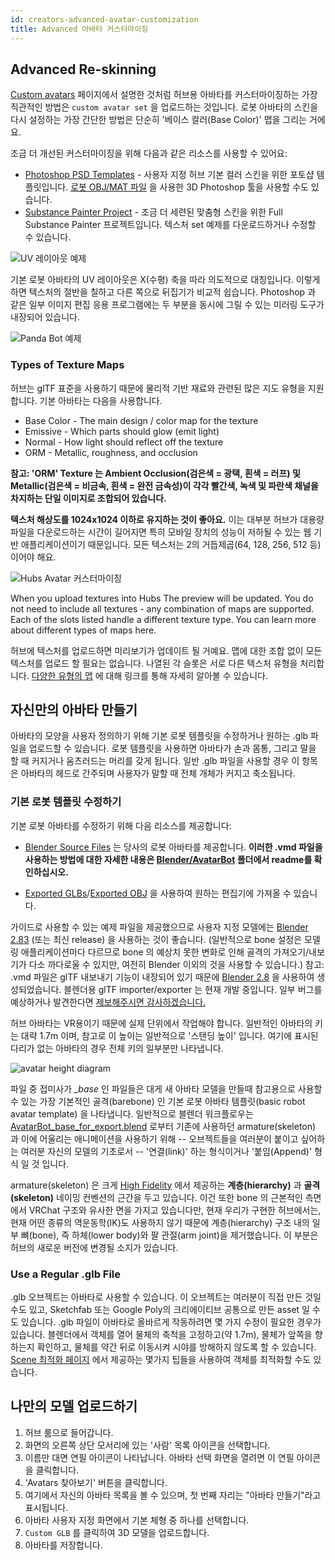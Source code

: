 ```yaml
---
id: creators-advanced-avatar-customization
title: Advanced 아바타 커스터마이징
---
```


## Advanced Re-skinning 

[Custom avatars](intro-avatars.html) 페이지에서 설명한 것처럼 허브용 아바타를 커스터마이징하는 가장 직관적인 방법은 `custom avatar set` 을 업로드하는 것입니다.
로봇 아바타의 스킨을 다시 설정하는 가장 간단한 방법은 단순히 '베이스 컬러(Base Color)' 맵을 그리는 거에요.

조금 더 개선된 커스터마이징을 위해 다음과 같은 리소스를 사용할 수 있어요:

* [Photoshop PSD Templates](https://github.com/MozillaReality/hubs-avatar-pipelines/blob/master/Photoshop) - 사용자 지정 허브 기본 컬러 스킨을 위한 포토샵 템플릿입니다.
  [로봇 OBJ/MAT 파일](https://github.com/j-conrad/hubs-avatar-pipelines/tree/master/Other%20model%20formats) 을 사용한 3D Photoshop 툴을 사용할 수도 있습니다.
* [Substance Painter Project](https://github.com/MozillaReality/hubs-avatar-pipelines/blob/master/Substance) - 조금 더 세련된 맞춤형 스킨을 위한 Full Substance Painter 프로젝트입니다. 텍스처 set 예제를 다운로드하거나 수정할 수 있습니다.

![UV 레이아웃 예제](img/UVLayout.jpg)


기본 로봇 아바타의 UV 레이아웃은 X(수평) 축을 따라 의도적으로 대칭입니다. 이렇게 하면 텍스처의 절반을 칠하고 다른 쪽으로 뒤집기가 비교적 쉽습니다. Photoshop 과 같은 일부 이미지 편집 응용 프로그램에는 두 부분을 동시에 그릴 수 있는 미러링 도구가 내장되어 있습니다.

![Panda Bot 예제](img/PandaBot.jpg)


### Types of Texture Maps

허브는 glTF 표준을 사용하기 때문에 물리적 기반 재료와 관련된 많은 지도 유형을 지원합니다. 기본 아바타는 다음을 사용합니다.

* Base Color - The main design / color map for the texture
* Emissive - Which parts should glow (emit light)
* Normal - How light should reflect off the texture
* ORM - Metallic, roughness, and occlusion

__참고: 'ORM' Texture 는 Ambient Occlusion(검은색 = 광택, 흰색 = 러프) 및 Metallic(검은색 = 비금속, 흰색 = 완전 금속성)이 각각 빨간색, 녹색 및 파란색 채널을 차지하는 단일 이미지로 조합되어 있습니다.__

__텍스처 해상도를 1024x1024 이하로 유지하는 것이 좋아요.__ 이는 대부분 허브가 대용량 파일을 다운로드하는 시간이 길어지면 특히 모바일 장치의 성능이 저하될 수 있는 웹 기반 애플리케이션이기 때문입니다. 모든 텍스처는 2의 거듭제곱(64, 128, 256, 512 등)이어야 해요.

![Hubs Avatar 커스터마이징](img/avatar-customization.jpeg) 

When you upload textures into Hubs The preview will be updated.
You do not need to include all textures - any combination of maps are supported.
Each of the slots listed handle a different texture type.
You can learn more about different types of maps here.

허브에 텍스처를 업로드하면 미리보기가 업데이트 될 거예요. 맵에 대한 조합 없이 모든 텍스처를 업로드 할 필요는 없습니다.
나열된 각 슬롯은 서로 다른 텍스처 유형을 처리합니다.
[다양한 유형의 맵](https://www.khronos.org/blog/art-pipeline-for-gltf) 에 대해 링크를 통해 자세히 알아볼 수 있습니다.


## 자신만의 아바타 만들기

아바타의 모양을 사용자 정의하기 위해 기본 로봇 템플릿을 수정하거나 원하는 .glb 파일을 업로드할 수 있습니다. 로봇 템플릿을 사용하면 아바타가 손과 몸통, 그리고 말을 할 때 커지거나 움츠러드는 머리를 갖게 됩니다. 일반 .glb 파일을 사용할 경우 이 항목은 아바타의 헤드로 간주되며 사용자가 말할 때 전체 개체가 커지고 축소됩니다.


### 기본 로봇 템플릿 수정하기

기본 로봇 아바타를 수정하기 위해 다음 리소스를 제공합니다:

* [Blender Source Files](https://github.com/MozillaReality/hubs-avatar-pipelines/tree/master/Blender/AvatarBot) 는 당사의 로봇 아바타를 제공합니다. **이러한 .vmd 파일을 사용하는 방법에 대한 자세한 내용은 [Blender/AvatarBot](https://github.com/MozillaReality/hubs-avatar-pipelines/tree/master/Blender/AvatarBot) 폴더에서 readme를 확인하십시오.**

* [Exported GLBs](Exported%20GLB%20models)/[Exported OBJ](https://github.com/MozillaReality/hubs-avatar-pipelines/tree/master/Other%20model%20formats) 을 사용하여 원하는 편집기에 가져올 수 있습니다.


가이드로 사용할 수 있는 예제 파일을 제공했으므로 사용자 지정 모델에는 [Blender 2.83](https://builder.blender.org/download/) (또는 최신 release) 을 사용하는 것이 좋습니다. 
(일반적으로 bone 설정은 모델링 애플리케이션마다 다르므로 bone 의 예상치 못한 변화로 인해 골격의 가져오기/내보기가 다소 까다로울 수 있지만, 여전히 Blender 이외의 것을 사용할 수 있습니다.)
참고: .vmd 파일은 glTF 내보내기 기능이 내장되어 있기 때문에 [Blender 2.8](https://builder.blender.org/download/) 을 사용하여 생성되었습니다.
블렌더용 glTF importer/exporter 는 현재 개발 중입니다. 일부 버그를 예상하거나 발견한다면 [제보해주시면 감사하겠습니다.](https://github.com/KhronosGroup/glTF-Blender-IO/issues)

허브 아바타는 VR용이기 때문에 실제 단위에서 작업해야 합니다. 일반적인 아바타의 키는 대략 1.7m 이며, 참고로 이 높이는 일반적으로 '스탠딩 높이' 입니다.
여기에 표시된 다리가 없는 아바타의 경우 전체 키의 일부분만 나타냅니다.

![avatar height diagram](img/avatarHeight.jpg)

파일 중 접미사가 *_base* 인 파일들은 대게 새 아바타 모델을 만들때 참고용으로 사용할 수 있는 가장 기본적인 골격(barebone) 인 기본 로봇 아바타 템플릿(basic robot avatar template) 을 나타냅니다.
일반적으로 블렌더 워크플로우는 [AvatarBot_base_for_export.blend](https://github.com/MozillaReality/hubs-avatar-pipelines/tree/master/Blender/AvatarBot)
로부터 기존에 사용하던 armature(skeleton) 과 이에 어울리는 애니메이션을 사용하기 위해 -- 오브젝트들을 여러분이 붙이고 싶어하는 여러분 자신의 모델의 기초로서 -- '연결(link)' 하는 형식이거나 '붙임(Append)' 형식 일 것 입니다.

armature(skeleton) 은 크게 [High Fidelity](https://docs.highfidelity.com/en/rc80/create/avatars/avatar-standards.html#skeleton) 에서 제공하는 **계층(hierarchy)** 과 **골격(skeleton)** 네이밍 컨벤션의 근간을 두고 있습니다.
이건 또한 bone 의 근본적인 측면에서 VRChat 구조와 유사한 면을 가지고 있습니다만, 현재 우리가 구현한 허브에서는, 현재 어떤 종류의 역운동학(IK)도 사용하지 않기 때문에 계층(hierarchy) 구조 내의 일부 뼈(bone), 즉 하체(lower body)와 팔 관절(arm joint)을 제거했습니다.
이 부분은 허브의 새로운 버전에 변경될 소지가 있습니다.

### Use a Regular .glb File

.glb 오브젝트는 아바타로 사용할 수 있습니다. 이 오브젝트는 여러분이 직접 만든 것일 수도 있고, Sketchfab 또는 Google Poly의 크리에이티브 공통으로 만든 asset 일 수도 있습니다.
.glb 파일이 아바타로 올바르게 작동하려면 몇 가지 수정이 필요한 경우가 있습니다.
블렌더에서 객체를 열어 물체의 축척을 고정하고(약 1.7m), 물체가 앞쪽을 향하는지 확인하고, 물체를 약간 뒤로 이동시켜 시야를 방해하지 않도록 할 수 있습니다.
[Scene 최적화 페이지](spoke-optimization.html) 에서 제공하는 몇가지 팁들을 사용하여 객체를 최적화할 수도 있습니다.

## 나만의 모델 업로드하기

1. 허브 룸으로 들어갑니다.
2. 화면의 오른쪽 상단 모서리에 있는 '사람' 목록 아이콘을 선택합니다.
3. 이름만 대면 연필 아이콘이 나타납니다. 아바타 선택 화면을 열려면 이 연필 아이콘을 클릭합니다.
4. 'Avatars 찾아보기' 버튼을 클릭합니다.
5. 여기에서 자신의 아바타 목록을 볼 수 있으며, 첫 번째 자리는 "아바타 만들기"라고 표시됩니다.
6. 아바타 사용자 지정 화면에서 기본 체형 중 하나를 선택합니다.
7. `Custom GLB` 를 클릭하여 3D 모델을 업로드합니다.
8. 아바타를 저장합니다.

<!--
작업관리 -
1) 일부 이미지의 크기를 줄여 크기가 크지 않도록 합니다.
2) 말을 할 때 머리를 기르는 대신 입을 사용하는 것에 대한 정보를 피드백으로 추가합니다.
-->

